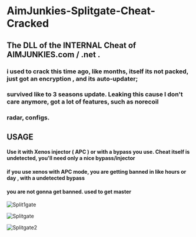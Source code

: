 # AimJunkies-Splitgate-Cheat-Cracked

## The DLL of the INTERNAL Cheat of AIMJUNKIES.com / .net .
### i used to crack this time ago, like months, itself its not packed, just got an encryption , and its auto-updater;
### survived like to 3 seasons update. Leaking this cause I don't care anymore, got a lot of features, such as norecoil
### radar, configs.


## USAGE 


#### Use it with Xenos injector ( APC ) or with a bypass you use. Cheat itself is undetected, you'll need only a nice bypass/injector

#### if you use xenos with APC mode, you are getting banned in like hours or day , with a undetected bypass

#### you are not gonna get banned. used to get master

![Split1gate](https://media.discordapp.net/attachments/824963527529594910/874616224850518056/unknown.png?width=1182&height=665)

![Splitgate](https://media.discordapp.net/attachments/874613530396082176/905313971173732352/unknown.png?width=1182&height=665)

![Splitgate2](https://media.discordapp.net/attachments/874613530396082176/905314603339247676/unknown.png?width=1182&height=665)
